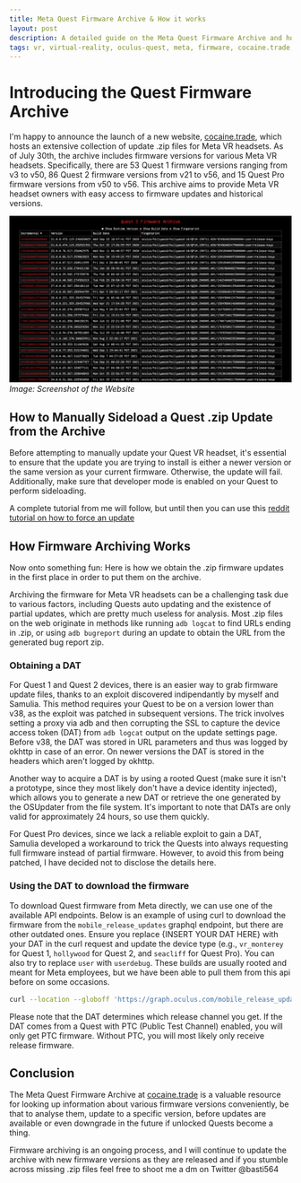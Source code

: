 ```yaml
---
title: Meta Quest Firmware Archive & How it works
layout: post
description: A detailed guide on the Meta Quest Firmware Archive and how it works.
tags: vr, virtual-reality, oculus-quest, meta, firmware, cocaine.trade, website
---
```


# Introducing the Quest Firmware Archive

I'm happy to announce the launch of a new website, [cocaine.trade](https://cocaine.trade/), which hosts an extensive collection of update .zip files for Meta VR headsets. As of July 30th, the archive includes firmware versions for various Meta VR headsets. Specifically, there are 53 Quest 1 firmware versions ranging from v3 to v50, 86 Quest 2 firmware versions from v21 to v56, and 15 Quest Pro firmware versions from v50 to v56. This archive aims to provide Meta VR headset owners with easy access to firmware updates and historical versions.

![Screenshot of the Website](/assets/images/posts/archive_screenshot.png)
*Image: Screenshot of the Website*

## How to Manually Sideload a Quest .zip Update from the Archive

Before attempting to manually update your Quest VR headset, it's essential to ensure that the update you are trying to install is either a newer version or the same version as your current firmware. Otherwise, the update will fail. Additionally, make sure that developer mode is enabled on your Quest to perform sideloading.

A complete tutorial from me will follow, but until then you can use this [reddit tutorial on how to force an update](https://www.reddit.com/r/oculusquest/wiki/guides/manualupdate/)

## How Firmware Archiving Works

Now onto something fun: Here is how we obtain the .zip firmware updates in the first place in order to put them on the archive.

Archiving the firmware for Meta VR headsets can be a challenging task due to various factors, including Quests auto updating and the existence of partial updates, which are pretty much useless for analysis. Most .zip files on the web originate in methods like running `adb logcat` to find URLs ending in .zip, or using `adb bugreport` during an update to obtain the URL from the generated bug report zip. 

### Obtaining a DAT

For Quest 1 and Quest 2 devices, there is an easier way to grab firmware update files, thanks to an exploit discovered indipendantly by myself and Samulia. This method requires your Quest to be on a version lower than v38, as the exploit was patched in subsequent versions. The trick involves setting a proxy via adb and then corrupting the SSL to capture the device access token (DAT) from `adb logcat` output on the update settings page. Before v38, the DAT was stored in URL parameters and thus was logged by okhttp in case of an error. On newer versions the DAT is stored in the headers which aren't logged by okhttp.

Another way to acquire a DAT is by using a rooted Quest (make sure it isn't a prototype, since they most likely don't have a device identity injected), which allows you to generate a new DAT or retrieve the one generated by the OSUpdater from the file system. It's important to note that DATs are only valid for approximately 24 hours, so use them quickly.

For Quest Pro devices, since we lack a reliable exploit to gain a DAT, Samulia developed a workaround to trick the Quests into always requesting full firmware instead of partial firmware. However, to avoid this from being patched, I have decided not to disclose the details here.

### Using the DAT to download the firmware

To download Quest firmware from Meta directly, we can use one of the available API endpoints. Below is an example of using curl to download the firmware from the `mobile_release_updates` graphql endpoint, but there are other outdated ones. Ensure you replace {INSERT YOUR DAT HERE} with your DAT in the curl request and update the device type (e.g., `vr_monterey` for Quest 1, `hollywood` for Quest 2, and `seacliff` for Quest Pro). You can also try to replace `user` with `userdebug`. These builds are usually rooted and meant for Meta employees, but we have been able to pull them from this api before on some occasions.

```bash
curl --location --globoff 'https://graph.oculus.com/mobile_release_updates?access_token=OC%7C3733290306686872%7C&device_managed_mode=0&channel_app_id=399374017083309&fields=update_interval%2Cota.device_type(ota.hollywood.user).device_serial(0).sdk_version(0).version(50600670029600150).security_patch_time(2021-04-05){download_uri%2Ctarget_version%2Cbase_version%2Cinstall_options%2Cfile_checksum%2Crelease_channel_id%2Crelease_channel_name}&device_access_token={INSERT YOUR DAT HERE}'
```

Please note that the DAT determines which release channel you get. If the DAT comes from a Quest with PTC (Public Test Channel) enabled, you will only get PTC firmware. Without PTC, you will most likely only receive release firmware.

## Conclusion

The Meta Quest Firmware Archive at [cocaine.trade](https://cocaine.trade/) is a valuable resource for looking up information about various firmware versions conveniently, be that to analyse them, update to a specific version, before updates are available or even downgrade in the future if unlocked Quests become a thing.

Firmware archiving is an ongoing process, and I will continue to update the archive with new firmware versions as they are released and if you stumble across missing .zip files feel free to shoot me a dm on Twitter @basti564